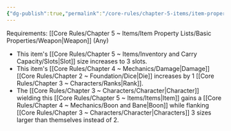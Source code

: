 ```yaml
---
{"dg-publish":true,"permalink":"/core-rules/chapter-5-items/item-property-lists/extra-properties/weapon/great/"}
---
```


Requirements: [[Core Rules/Chapter 5 ~ Items/Item Property Lists/Basic Properties/Weapon\|Weapon]] (Any)

- This item's [[Core Rules/Chapter 5 ~ Items/Inventory and Carry Capacity/Slots\|Slot]] size increases to 3 slots.
- This item's [[Core Rules/Chapter 4 ~ Mechanics/Damage\|Damage]] [[Core Rules/Chapter 2 ~ Foundation/Dice\|Die]] increases by 1 [[Core Rules/Chapter 3 ~ Characters/Ranks\|Rank]].
- The [[Core Rules/Chapter 3 ~ Characters/Character\|Character]] wielding this [[Core Rules/Chapter 5 ~ Items/Items\|Item]] gains a [[Core Rules/Chapter 4 ~ Mechanics/Boon and Bane\|Boon]] while flanking [[Core Rules/Chapter 3 ~ Characters/Character\|Characters]] 3 sizes larger than themselves instead of 2.